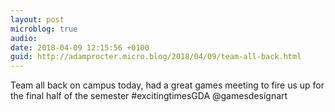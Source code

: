 ```yaml
---
layout: post
microblog: true
audio: 
date: 2018-04-09 12:15:56 +0100
guid: http://adamprocter.micro.blog/2018/04/09/team-all-back.html
---
```

Team all back on campus today, had a great games meeting to fire us up for the final half of the semester #excitingtimesGDA @gamesdesignart
